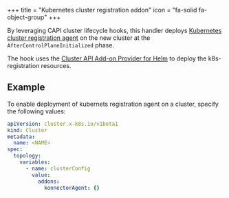 +++
title = "Kubernetes cluster registration addon"
icon = "fa-solid fa-object-group"
+++

By leveraging CAPI cluster lifecycle hooks, this handler deploys [Kubernetes cluster registration agent]
on the new cluster at the `AfterControlPlaneInitialized` phase.

The hook uses the [Cluster API Add-on Provider for Helm] to deploy the k8s-registration resources.

## Example

To enable deployment of kubernets registration agent on a cluster, specify the following values:

```yaml
apiVersion: cluster.x-k8s.io/v1beta1
kind: Cluster
metadata:
  name: <NAME>
spec:
  topology:
    variables:
      - name: clusterConfig
        value:
          addons:
            konnectorAgent: {}
```

[Kubernetes cluster registration agent]: https://github.com/nutanix-core/k8s-agent
[Cluster API Add-on Provider for Helm]: https://github.com/kubernetes-sigs/cluster-api-addon-provider-helm

